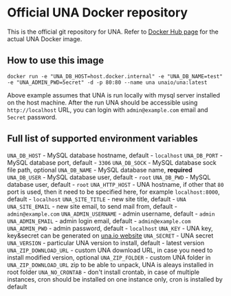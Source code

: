# Official UNA Docker repository

This is the official git repository for UNA. Refer to [Docker Hub page](https://hub.docker.com/r/unaio/una) for the actual UNA Docker image.


## How to use this image

```
docker run -e "UNA_DB_HOST=host.docker.internal" -e "UNA_DB_NAME=test" -e "UNA_ADMIN_PWD=5ecret" -d -p 80:80 --name una unaio/una:latest
```

Above example assumes that UNA is run locally with mysql server installed on the host machine. After the run UNA should be accessible using `http://localhost` URL, you can login with `admin@example.com` email and   `5ecret` password.

## Full list of supported environment variables

`UNA_DB_HOST` - MySQL database hostname, default - `localhost`
`UNA_DB_PORT` - MySQL database port, default - `3306`
`UNA_DB_SOCK` - MySQL database sock file path, optional
`UNA_DB_NAME` - MySQL database name, **required** 
`UNA_DB_USER` - MySQL database user, default - `root`
`UNA_DB_PWD` - MySQL database user, default - `root`
`UNA_HTTP_HOST` - UNA hostname, if other that `80` port is used, then it need to be specified here, for example `localhost:8000`, default - `localhost` 
`UNA_SITE_TITLE` - new site title, default - `UNA`
`UNA_SITE_EMAIL` - new site email, to send mail from, default - `admin@example.com`
`UNA_ADMIN_USERNAME` - admin username, default - `admin`
`UNA_ADMIN_EMAIL` - admin login email, default - `admin@example.com`
`UNA_ADMIN_PWD` - admin password, default - `localhost`
`UNA_KEY` - UNA key, key&secret can be generated on [una.io website](https://una.io/page/kands-manage)
`UNA_SECRET` - UNA secret
`UNA_VERSION` - particular UNA version to install, default - latest version
`UNA_ZIP_DOWNLOAD_URL` - custom UNA download URL, in case you need to install modified version, optional
`UNA_ZIP_FOLDER` - custom UNA folder in `UNA_ZIP_DOWNLOAD_URL` zip to be able to unpack, UNA is aleays installed in root folder 
`UNA_NO_CRONTAB` - don't install crontab, in case of multiple instances, cron should be installed on one instance only, cron is installed by default

